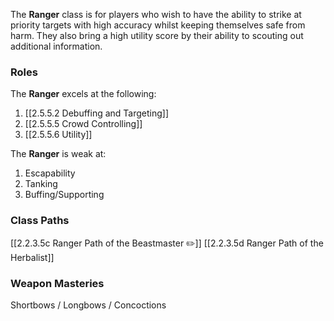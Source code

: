 The **Ranger** class is for players who wish to have the ability to strike at priority targets with high accuracy whilst keeping themselves safe from harm. They also bring a high utility score by their ability to scouting out additional information.

### Roles
The **Ranger** excels at the following:
1. [[2.5.5.2 Debuffing and Targeting]]
2. [[2.5.5.5 Crowd Controlling]]
3. [[2.5.5.6 Utility]]

The **Ranger** is weak at:
1. Escapability
2. Tanking
3. Buffing/Supporting


### Class Paths
[[2.2.3.5c Ranger Path of the Beastmaster ✏️]]
[[2.2.3.5d Ranger Path of the Herbalist]]

### Weapon Masteries
Shortbows / Longbows / Concoctions